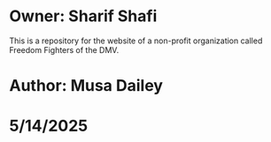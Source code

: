 # Owner: Sharif Shafi
This is a repository for the website of a non-profit organization called Freedom Fighters of the DMV.

# Author: Musa Dailey 

# 5/14/2025
